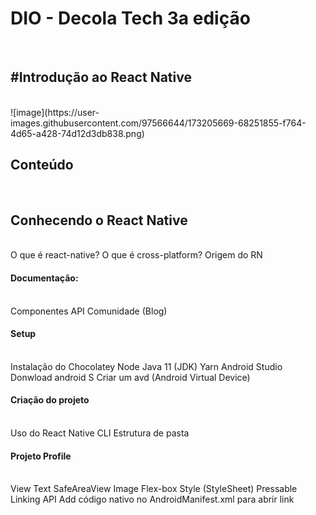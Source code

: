 <h1>DIO -  Decola Tech 3a edição</h1><br>
<h2>#Introdução ao React Native</h2><br>
![image](https://user-images.githubusercontent.com/97566644/173205669-68251855-f764-4d65-a428-74d12d3db838.png)
<br>
<h2>Conteúdo</h2><br>

<h2>Conhecendo o React Native</h2><br>
O que é react-native?
O que é cross-platform?
Origem do RN
<h4>Documentação:</h4><br>
Componentes
API
Comunidade (Blog)
<h4>Setup</h4><br>
Instalação do Chocolatey
Node
Java 11 (JDK)
Yarn
Android Studio
Donwload android S
Criar um avd (Android Virtual Device)
<h4>Criação do projeto</h4><br>
Uso do React Native CLI
Estrutura de pasta
<h4>Projeto Profile</h4><br>
View
Text
SafeAreaView
Image
Flex-box
Style (StyleSheet)
Pressable
Linking API
Add código nativo no AndroidManifest.xml para abrir link
